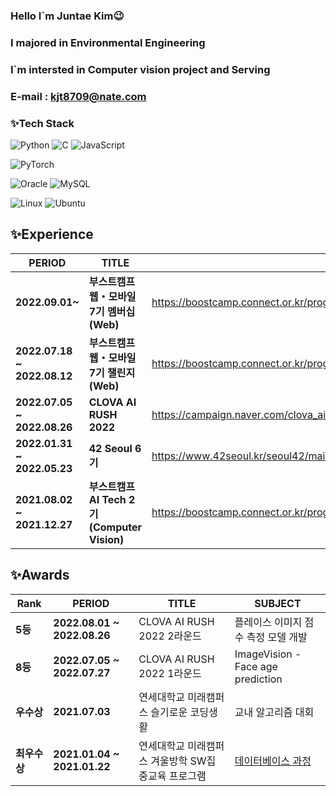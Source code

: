 
### Hello I`m Juntae Kim😉
### I majored in Environmental Engineering
### I`m intersted in Computer vision project and Serving
### E-mail : kjt8709@nate.com


### ✨Tech Stack

<img alt="Python" src ="https://img.shields.io/badge/Python-3776AB.svg?&style=for-the-badge&logo=Python&logoColor=white"/> <img alt="C" src ="https://img.shields.io/badge/C-A8B9CC.svg?&style=for-the-badge&logo=C&logoColor=white"/> <img alt="JavaScript" src ="https://img.shields.io/badge/JavaScript-F7DF1E.svg?&style=for-the-badge&logo=JavaScript&logoColor=white"/> 

<img alt="PyTorch" src ="https://img.shields.io/badge/PyTorch-EE4C2C.svg?&style=for-the-badge&logo=PyTorch&logoColor=white"/>

<img alt="Oracle" src ="https://img.shields.io/badge/Oracle-F80000.svg?&style=for-the-badge&logo=Oracle&logoColor=white"/> <img alt="MySQL" src ="https://img.shields.io/badge/MySQL-4479A1.svg?&style=for-the-badge&logo=MySQL&logoColor=white"/>

<img alt="Linux" src ="https://img.shields.io/badge/Linux-FCC624.svg?&style=for-the-badge&logo=Linux&logoColor=white"/> <img alt="Ubuntu" src ="https://img.shields.io/badge/Ubuntu-E95420.svg?&style=for-the-badge&logo=Ubuntu&logoColor=white"/>

## ✨Experience

| PERIOD | TITLE |  |
| ------- | ------- | ------- |
| **2022.09.01~** | **부스트캠프 웹・모바일 7기 멤버십(Web)** | https://boostcamp.connect.or.kr/program_wm.html |
| **2022.07.18 ~ 2022.08.12** | **부스트캠프 웹・모바일 7기 챌린지(Web)** | https://boostcamp.connect.or.kr/program_wm.html |
| **2022.07.05 ~ 2022.08.26** | **CLOVA AI RUSH 2022** | https://campaign.naver.com/clova_airush/ |
| **2022.01.31 ~ 2022.05.23** | **42 Seoul 6기** | https://www.42seoul.kr/seoul42/main/view |
| **2021.08.02 ~ 2021.12.27** | **부스트캠프 AI Tech 2기 (Computer Vision)** | https://boostcamp.connect.or.kr/program_ai.html |

## ✨Awards

| Rank | PERIOD | TITLE | SUBJECT |
| ------- | ------- | ------- |  ------- |
|  **5등** | **2022.08.01 ~ 2022.08.26** | CLOVA AI RUSH 2022 2라운드 | 플레이스 이미지 점수 측정 모델 개발 |
|  **8등** | **2022.07.05 ~ 2022.07.27** | CLOVA AI RUSH 2022 1라운드 | ImageVision - Face age prediction |
|  **우수상** | **2021.07.03** | 연세대학교 미래캠퍼스 슬기로운 코딩생활 | 교내 알고리즘 대회 |
|  **최우수상** | **2021.01.04 ~ 2021.01.22** | 연세대학교 미래캠퍼스 겨울방학 SW집중교육 프로그램 | [데이터베이스 과정](https://github.com/sronger/vegetable.git) |
